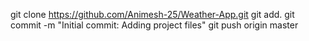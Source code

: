 git clone <https://github.com/Animesh-25/Weather-App.git>
git add. 
git commit -m "Initial commit: Adding project files"
git push origin master



